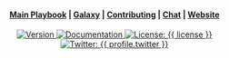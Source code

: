 <div align="center">
  <h4>
    <a href="{{ repository.playbooks }}">Main Playbook</a>
    <span> | </span>
    <a href="{{ profile.galaxy }}/{{ role_name }}">Galaxy</a>
    <span> | </span>
    <a href="{{ repository.group.ansible_roles }}/{{ role_name }}/-/blob/master/CONTRIBUTING.md">Contributing</a>
    <span> | </span>
    <a href="{{ chat_url }}">Chat</a>
    <span> | </span>
    <a href="{{ website.homepage }}">Website</a>
  </h4>
</div>
<p style="text-align:center;">
  <a href="{{ repository.group.ansible_roles }}/{{ role_name }}">
    <img alt="Version" src="https://img.shields.io/badge/version-{{ version }}-blue.svg?cacheSeconds=2592000" />
  </a>
  <a href="{{ website.documentation }}/{{ role_name }}" target="_blank">
    <img alt="Documentation" src="https://img.shields.io/badge/documentation-yes-brightgreen.svg" />
  </a>
  <a href="{{ repository.gitlab_ansible_roles_group }}/{{ role_name }}/-/raw/master/LICENSE" target="_blank">
    <img alt="License: {{ license }}" src="https://img.shields.io/badge/License-{{ license }}-yellow.svg" />
  </a>
  <a href="https://twitter.com/{{ profile.twitter }}" target="_blank">
    <img alt="Twitter: {{ profile.twitter }}" src="https://img.shields.io/twitter/follow/{{ profile.twitter }}.svg?style=social" />
  </a>
</p>
